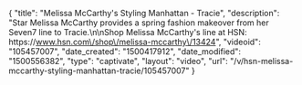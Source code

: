 {
    "title": "Melissa McCarthy's Styling Manhattan - Tracie",
    "description": "Star Melissa McCarthy provides a spring fashion makeover from her Seven7 line to Tracie.\n\nShop Melissa McCarthy's line at HSN: https:\/\/www.hsn.com\/shop\/melissa-mccarthy\/13424",
    "videoid": "105457007",
    "date_created": "1500417912",
    "date_modified": "1500556382",
    "type": "captivate",
    "layout": "video",
    "url": "\/v\/hsn-melissa-mccarthy-styling-manhattan-tracie\/105457007"
}